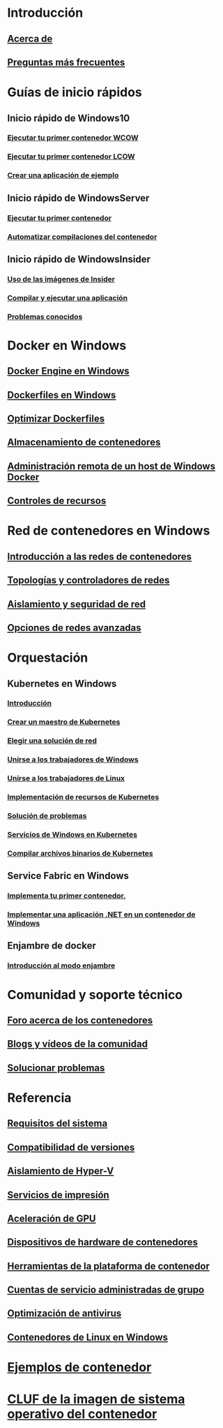 # Introducción
## [Acerca de](about/index.md)
## [Preguntas más frecuentes](about/faq.md)

# Guías de inicio rápidos
## Inicio rápido de Windows10
### [Ejecutar tu primer contenedor WCOW](quick-start/quick-start-windows-10.md)
### [Ejecutar tu primer contenedor LCOW](quick-start/quick-start-windows-10-linux.md)
### [Crear una aplicación de ejemplo](quick-start/building-sample-app.md)
## Inicio rápido de WindowsServer
### [Ejecutar tu primer contenedor](quick-start/quick-start-windows-server.md)
### [Automatizar compilaciones del contenedor](quick-start/quick-start-images.md)
## Inicio rápido de WindowsInsider
### [Uso de las imágenes de Insider](quick-start/Using-Insider-Container-Images.md)
### [Compilar y ejecutar una aplicación](quick-start/Nano-RS3-.NET-Core-and-PS.md)
### [Problemas conocidos](quick-start/Insider-Known-Issues.md)

# Docker en Windows
## [Docker Engine en Windows](manage-docker/configure-docker-daemon.md)
## [Dockerfiles en Windows](manage-docker/manage-windows-dockerfile.md)
## [Optimizar Dockerfiles](manage-docker/optimize-windows-dockerfile.md)
## [Almacenamiento de contenedores](manage-containers/container-storage.md)
## [Administración remota de un host de Windows Docker](management/manage_remotehost.md)
## [Controles de recursos](manage-containers/resource-controls.md)

# Red de contenedores en Windows
## [Introducción a las redes de contenedores](container-networking/architecture.md)
## [Topologías y controladores de redes](container-networking/network-drivers-topologies.md)
## [Aislamiento y seguridad de red](container-networking/network-isolation-security.md)
## [Opciones de redes avanzadas](container-networking/advanced.md)

# Orquestación
## Kubernetes en Windows 
### [Introducción](kubernetes/getting-started-kubernetes-windows.md)
### [Crear un maestro de Kubernetes](kubernetes/creating-a-linux-master.md)
### [Elegir una solución de red](kubernetes/network-topologies.md)
### [Unirse a los trabajadores de Windows](kubernetes/joining-windows-workers.md)
### [Unirse a los trabajadores de Linux](kubernetes/joining-linux-workers.md)
### [Implementación de recursos de Kubernetes](kubernetes/deploying-resources.md)
### [Solución de problemas](kubernetes/common-problems.md)
### [Servicios de Windows en Kubernetes](kubernetes/kube-windows-services.md)
### [Compilar archivos binarios de Kubernetes](kubernetes/compiling-kubernetes-binaries.md)
## Service Fabric en Windows
### [Implementa tu primer contenedor.](/azure/service-fabric/service-fabric-quickstart-containers)
### [Implementar una aplicación .NET en un contenedor de Windows](/azure/service-fabric/service-fabric-host-app-in-a-container) 
## Enjambre de docker
### [Introducción al modo enjambre](manage-containers/swarm-mode.md)

# Comunidad y soporte técnico
## [Foro acerca de los contenedores](https://social.msdn.microsoft.com/Forums/en-US/home?forum=windowscontainers)
## [Blogs y vídeos de la comunidad](communitylinks.md)
## [Solucionar problemas](troubleshooting.md)

# Referencia
## [Requisitos del sistema](deploy-containers/system-requirements.md)
## [Compatibilidad de versiones](deploy-containers/version-compatibility.md)
## [Aislamiento de Hyper-V](manage-containers/hyperv-container.md)
## [Servicios de impresión](deploy-containers/print-spooler.md)
## [Aceleración de GPU](deploy-containers/gpu-acceleration.md)
## [Dispositivos de hardware de contenedores](deploy-containers/hardware-devices-in-containers.md)
## [Herramientas de la plataforma de contenedor](deploy-containers/containerd.md)
## [Cuentas de servicio administradas de grupo](manage-containers/manage-serviceaccounts.md)
## [Optimización de antivirus](https://msdn.microsoft.com/en-us/windows/hardware/drivers/ifs/anti-virus-optimization-for-windows-containers)
## [Contenedores de Linux en Windows](deploy-containers/linux-containers.md)

# [Ejemplos de contenedor](samples.md)

# [CLUF de la imagen de sistema operativo del contenedor](Images_EULA.md)

